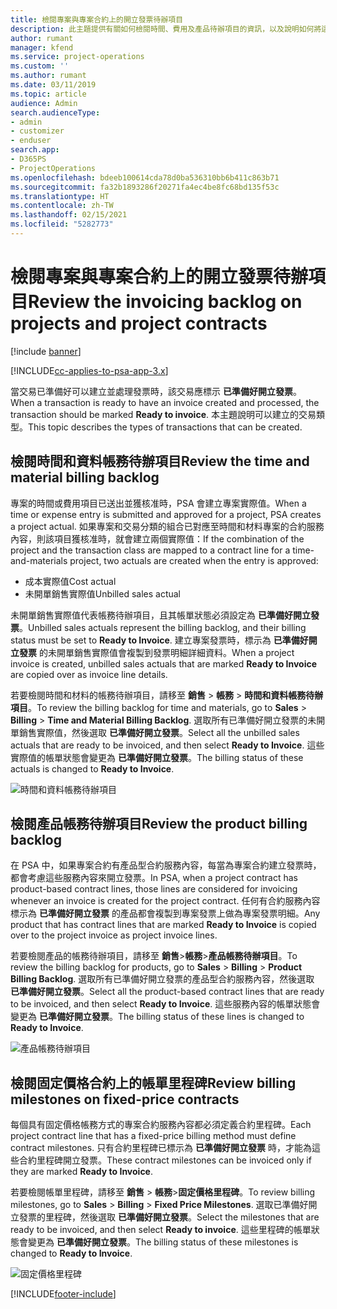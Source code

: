 ```yaml
---
title: 檢閱專案與專案合約上的開立發票待辦項目
description: 此主題提供有關如何檢閱時間、費用及產品待辦項目的資訊，以及說明如何將這些待辦項目標示為已準備好開立發票。
author: rumant
manager: kfend
ms.service: project-operations
ms.custom: ''
ms.author: rumant
ms.date: 03/11/2019
ms.topic: article
audience: Admin
search.audienceType:
- admin
- customizer
- enduser
search.app:
- D365PS
- ProjectOperations
ms.openlocfilehash: bdeeb100614cda78d0ba536310bb6b411c863b71
ms.sourcegitcommit: fa32b1893286f20271fa4ec4be8fc68bd135f53c
ms.translationtype: HT
ms.contentlocale: zh-TW
ms.lasthandoff: 02/15/2021
ms.locfileid: "5282773"
---
```

# <a name="review-the-invoicing-backlog-on-projects-and-project-contracts"></a><span data-ttu-id="e5619-103">檢閱專案與專案合約上的開立發票待辦項目</span><span class="sxs-lookup"><span data-stu-id="e5619-103">Review the invoicing backlog on projects and project contracts</span></span>

[!include [banner](../includes/psa-now-project-operations.md)]

[!INCLUDE[cc-applies-to-psa-app-3.x](../includes/cc-applies-to-psa-app-3x.md)]

<span data-ttu-id="e5619-104">當交易已準備好可以建立並處理發票時，該交易應標示 **已準備好開立發票**。</span><span class="sxs-lookup"><span data-stu-id="e5619-104">When a transaction is ready to have an invoice created and processed, the transaction should be marked **Ready to invoice**.</span></span> <span data-ttu-id="e5619-105">本主題說明可以建立的交易類型。</span><span class="sxs-lookup"><span data-stu-id="e5619-105">This topic describes the types of transactions that can be created.</span></span>

## <a name="review-the-time-and-material-billing-backlog"></a><span data-ttu-id="e5619-106">檢閱時間和資料帳務待辦項目</span><span class="sxs-lookup"><span data-stu-id="e5619-106">Review the time and material billing backlog</span></span>

<span data-ttu-id="e5619-107">專案的時間或費用項目已送出並獲核准時，PSA 會建立專案實際值。</span><span class="sxs-lookup"><span data-stu-id="e5619-107">When a time or expense entry is submitted and approved for a project, PSA creates a project actual.</span></span> <span data-ttu-id="e5619-108">如果專案和交易分類的組合已對應至時間和材料專案的合約服務內容，則該項目獲核准時，就會建立兩個實際值：</span><span class="sxs-lookup"><span data-stu-id="e5619-108">If the combination of the project and the transaction class are mapped to a contract line for a time-and-materials project, two actuals are created when the entry is approved:</span></span>

- <span data-ttu-id="e5619-109">成本實際值</span><span class="sxs-lookup"><span data-stu-id="e5619-109">Cost actual</span></span> 
- <span data-ttu-id="e5619-110">未開單銷售實際值</span><span class="sxs-lookup"><span data-stu-id="e5619-110">Unbilled sales actual</span></span>

<span data-ttu-id="e5619-111">未開單銷售實際值代表帳務待辦項目，且其帳單狀態必須設定為 **已準備好開立發票**。</span><span class="sxs-lookup"><span data-stu-id="e5619-111">Unbilled sales actuals represent the billing backlog, and their billing status must be set to **Ready to Invoice**.</span></span> <span data-ttu-id="e5619-112">建立專案發票時，標示為 **已準備好開立發票** 的未開單銷售實際值會複製到發票明細詳細資料。</span><span class="sxs-lookup"><span data-stu-id="e5619-112">When a project invoice is created, unbilled sales actuals that are marked **Ready to Invoice** are copied over as invoice line details.</span></span>

<span data-ttu-id="e5619-113">若要檢閱時間和材料的帳務待辦項目，請移至 **銷售** \> **帳務** \> **時間和資料帳務待辦項目**。</span><span class="sxs-lookup"><span data-stu-id="e5619-113">To review the billing backlog for time and materials, go to **Sales** \> **Billing** \> **Time and Material Billing Backlog**.</span></span> <span data-ttu-id="e5619-114">選取所有已準備好開立發票的未開單銷售實際值，然後選取 **已準備好開立發票**。</span><span class="sxs-lookup"><span data-stu-id="e5619-114">Select all the unbilled sales actuals that are ready to be invoiced, and then select **Ready to Invoice**.</span></span> <span data-ttu-id="e5619-115">這些實際值的帳單狀態會變更為 **已準備好開立發票**。</span><span class="sxs-lookup"><span data-stu-id="e5619-115">The billing status of these actuals is changed to **Ready to Invoice**.</span></span>

![時間和資料帳務待辦項目](media/TMBacklog.png)

## <a name="review-the-product-billing-backlog"></a><span data-ttu-id="e5619-117">檢閱產品帳務待辦項目</span><span class="sxs-lookup"><span data-stu-id="e5619-117">Review the product billing backlog</span></span>

<span data-ttu-id="e5619-118">在 PSA 中，如果專案合約有產品型合約服務內容，每當為專案合約建立發票時，都會考慮這些服務內容來開立發票。</span><span class="sxs-lookup"><span data-stu-id="e5619-118">In PSA, when a project contract has product-based contract lines, those lines are considered for invoicing whenever an invoice is created for the project contract.</span></span> <span data-ttu-id="e5619-119">任何有合約服務內容標示為 **已準備好開立發票** 的產品都會複製到專案發票上做為專案發票明細。</span><span class="sxs-lookup"><span data-stu-id="e5619-119">Any product that has contract lines that are marked **Ready to Invoice** is copied over to the project invoice as project invoice lines.</span></span>

<span data-ttu-id="e5619-120">若要檢閱產品的帳務待辦項目，請移至 **銷售**\>**帳務**\>**產品帳務待辦項目**。</span><span class="sxs-lookup"><span data-stu-id="e5619-120">To review the billing backlog for products, go to **Sales** \> **Billing** \> **Product Billing Backlog**.</span></span> <span data-ttu-id="e5619-121">選取所有已準備好開立發票的產品型合約服務內容，然後選取 **已準備好開立發票**。</span><span class="sxs-lookup"><span data-stu-id="e5619-121">Select all the product-based contract lines that are ready to be invoiced, and then select **Ready to Invoice**.</span></span> <span data-ttu-id="e5619-122">這些服務內容的帳單狀態會變更為 **已準備好開立發票**。</span><span class="sxs-lookup"><span data-stu-id="e5619-122">The billing status of these lines is changed to **Ready to Invoice**.</span></span>

![產品帳務待辦項目](media/ProductBacklog.png)

## <a name="review-billing-milestones-on-fixed-price-contracts"></a><span data-ttu-id="e5619-124">檢閱固定價格合約上的帳單里程碑</span><span class="sxs-lookup"><span data-stu-id="e5619-124">Review billing milestones on fixed-price contracts</span></span>

<span data-ttu-id="e5619-125">每個具有固定價格帳務方式的專案合約服務內容都必須定義合約里程碑。</span><span class="sxs-lookup"><span data-stu-id="e5619-125">Each project contract line that has a fixed-price billing method must define contract milestones.</span></span> <span data-ttu-id="e5619-126">只有合約里程碑已標示為 **已準備好開立發票** 時，才能為這些合約里程碑開立發票。</span><span class="sxs-lookup"><span data-stu-id="e5619-126">These contract milestones can be invoiced only if they are marked **Ready to Invoice**.</span></span> 

<span data-ttu-id="e5619-127">若要檢閱帳單里程碑，請移至 **銷售** \> **帳務**\>**固定價格里程碑**。</span><span class="sxs-lookup"><span data-stu-id="e5619-127">To review billing milestones, go to **Sales** \> **Billing** \> **Fixed Price Milestones**.</span></span> <span data-ttu-id="e5619-128">選取已準備好開立發票的里程碑，然後選取 **已準備好開立發票**。</span><span class="sxs-lookup"><span data-stu-id="e5619-128">Select the milestones that are ready to be invoiced, and then select **Ready to invoice**.</span></span> <span data-ttu-id="e5619-129">這些里程碑的帳單狀態會變更為 **已準備好開立發票**。</span><span class="sxs-lookup"><span data-stu-id="e5619-129">The billing status of these milestones is changed to **Ready to Invoice**.</span></span>

![固定價格里程碑](media/FPBacklog.png)


[!INCLUDE[footer-include](../includes/footer-banner.md)]